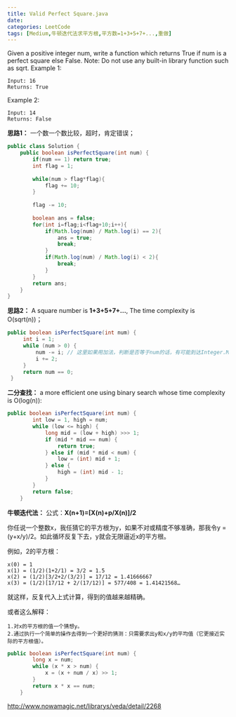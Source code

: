 ```yaml
---
title: Valid Perfect Square.java
date: 
categories: LeetCode
tags: [Medium,牛顿迭代法求平方根,平方数=1+3+5+7+...,重做]
---
```

Given a positive integer num, write a function which returns True if num is a perfect square else False.
Note: Do not use any built-in library function such as sqrt.
Example 1:

	Input: 16
	Returns: True
Example 2:

	Input: 14
	Returns: False
<!-- more -->


**思路1：**
一个数一个数比较，超时，肯定错误；
``` java
public class Solution {
    public boolean isPerfectSquare(int num) {
        if(num == 1) return true;
        int flag = 1;
		
		while(num > flag*flag){
			flag += 10;
		}
		
		flag -= 10;
		
		boolean ans = false;
		for(int i=flag;i<flag+10;i++){
			if(Math.log(num) / Math.log(i) == 2){
				ans = true;
				break;
			}
			if(Math.log(num) / Math.log(i) < 2){
				break;
			}
		}
		return ans;
    }
}
``` 

**思路2：**
A square number is **1+3+5+7+...**,
The time complexity is O(sqrt(n))；
``` java
public boolean isPerfectSquare(int num) {
     int i = 1;
     while (num > 0) {
         num -= i; // 这里如果用加法，判断是否等于num的话，有可能到达Integer.MAX_VALUE，错误！
         i += 2;
     }
     return num == 0;
 }
``` 

**二分查找：**
a more efficient one using binary search whose time complexity is O(log(n)):
``` java
public boolean isPerfectSquare(int num) {
        int low = 1, high = num;
        while (low <= high) {
            long mid = (low + high) >>> 1;
            if (mid * mid == num) {
                return true;
            } else if (mid * mid < num) {
                low = (int) mid + 1;
            } else {
                high = (int) mid - 1;
            }
        }
        return false;
    }
``` 


**牛顿迭代法：**
公式：**X(n+1)=[X(n)+p/X(n)]/2**

你任说一个整数x，我任猜它的平方根为y，如果不对或精度不够准确，那我令y = (y+x/y)/2。如此循环反复下去，y就会无限逼近x的平方根。

例如，2的平方根：

	x(0) = 1
	x(1) = (1/2)(1+2/1) = 3/2 = 1.5
	x(2) = (1/2)[3/2+2/(3/2)] = 17/12 = 1.41666667
	x(3) = (1/2)[17/12 + 2/(17/12)] = 577/408 = 1.41421568…
就这样，反复代入上式计算，得到的值越来越精确。

或者这么解释：

	1.对x的平方根的值一个猜想y。
	2.通过执行一个简单的操作去得到一个更好的猜测：只需要求出y和x/y的平均值（它更接近实际的平方根值）。
``` java
public boolean isPerfectSquare(int num) {
        long x = num;
        while (x * x > num) {
            x = (x + num / x) >> 1;
        }
        return x * x == num;
    }
``` 
http://www.nowamagic.net/librarys/veda/detail/2268
